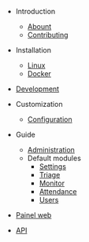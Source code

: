 - Introduction
  - [Abount](/en/2.1/README.md)
  - [Contributing](/en/2.1/contributing.md)

- Installation
  - [Linux](/en/2.1/install-linux.md)
  - [Docker](/en/2.1/install-docker.md)

- [Development](/en/2.1/development.md)

- Customization
  - [Configuration](/en/2.1/configuration.md)

- Guide
  - [Administration](/en/2.1/administration.md)
  - Default modules
    - [Settings](/en/2.1/module-settings.md)
    - [Triage](/en/2.1/module-triage.md)
    - [Monitor](/en/2.1/module-monitor.md)
    - [Attendance](/en/2.1/module-attendance.md)
    - [Users](/en/2.1/module-users.md)

- [Painel web](/en/2.1/painel-web.md)

- [API](/en/2.1/api.md)
